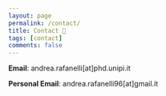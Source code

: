 ```yaml
---
layout: page
permalink: /contact/
title: Contact 📮
tags: [contact]
comments: false
---
```


**Email**: andrea.rafanelli[at]phd.unipi.it

**Personal Email**: andrea.rafanelli96[at]gmail.it
